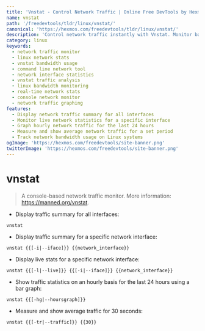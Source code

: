 ```yaml
---
title: 'Vnstat - Control Network Traffic | Online Free DevTools by Hexmos'
name: vnstat
path: '/freedevtools/tldr/linux/vnstat/'
canonical: 'https://hexmos.com/freedevtools/tldr/linux/vnstat/'
description: 'Control network traffic instantly with Vnstat. Monitor bandwidth usage, track interface statistics, and analyze network performance using the command line. Free online tool, no registration required.'
category: linux
keywords:
  - network traffic monitor
  - linux network stats
  - vnstat bandwidth usage
  - command line network tool
  - network interface statistics
  - vnstat traffic analysis
  - linux bandwidth monitoring
  - real-time network stats
  - console network monitor
  - network traffic graphing
features:
  - Display network traffic summary for all interfaces
  - Monitor live network statistics for a specific interface
  - Graph hourly network traffic for the last 24 hours
  - Measure and show average network traffic for a set period
  - Track network bandwidth usage on Linux systems
ogImage: 'https://hexmos.com/freedevtools/site-banner.png'
twitterImage: 'https://hexmos.com/freedevtools/site-banner.png'
---
```


# vnstat

> A console-based network traffic monitor.
> More information: <https://manned.org/vnstat>.

- Display traffic summary for all interfaces:

`vnstat`

- Display traffic summary for a specific network interface:

`vnstat {{[-i|--iface]}} {{network_interface}}`

- Display live stats for a specific network interface:

`vnstat {{[-l|--live]}} {{[-i|--iface]}} {{network_interface}}`

- Show traffic statistics on an hourly basis for the last 24 hours using a bar graph:

`vnstat {{[-hg|--hoursgraph]}}`

- Measure and show average traffic for 30 seconds:

`vnstat {{[-tr|--traffic]}} {{30}}`
